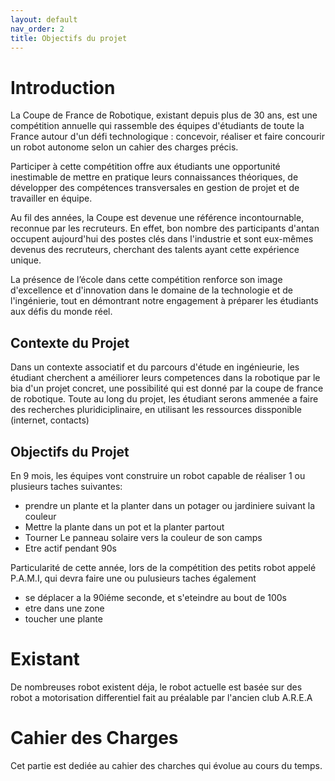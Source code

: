 ```yaml
---
layout: default
nav_order: 2
title: Objectifs du projet
---
```


# Introduction

La Coupe de France de Robotique, existant depuis plus de 30 ans, est une compétition annuelle qui rassemble des équipes d'étudiants de toute la France autour d'un défi technologique : concevoir, réaliser et faire concourir un robot autonome selon un cahier des charges précis.  

Participer à cette compétition offre aux étudiants une opportunité inestimable de mettre en pratique leurs connaissances théoriques, de développer des compétences transversales en gestion de projet et de travailler en équipe. 

Au fil des années, la Coupe est devenue une référence incontournable, reconnue par les recruteurs. En effet, bon nombre des participants d'antan occupent aujourd'hui des postes clés dans l'industrie et sont eux-mêmes devenus des recruteurs, cherchant des talents ayant cette expérience unique.  

La présence de l’école dans cette compétition renforce son image d'excellence et d'innovation dans le domaine de la technologie et de l'ingénierie, tout en démontrant notre engagement à préparer les étudiants aux défis du monde réel. 

## Contexte du Projet

Dans un contexte associatif et du parcours d'étude en ingénieurie, les étudiant cherchent a améiliorer leurs competences dans la robotique par le bia d'un projet concret, une possibilité qui est donné par la coupe de france de robotique. 
Toute au long du projet, les étudiant serons ammenée a faire des recherches pluridiciplinaire, en utilisant les ressources dissponible (internet, contacts)

## Objectifs du Projet

En 9 mois, les équipes vont construire un robot capable de réaliser 1 ou plusieurs taches suivantes:


  - prendre un plante et la planter dans un potager ou jardiniere suivant la couleur
  - Mettre la plante dans un pot et la planter partout
  - Tourner Le panneau solaire vers la couleur de son camps
  - Etre actif pendant 90s

Particularité de cette année, lors de la compétition des petits robot appelé P.A.M.I, qui devra faire une ou pulusieurs taches également

  - se déplacer a la 90iéme seconde, et s'eteindre au bout de 100s
  - etre dans une zone
  - toucher une plante

# Existant

De nombreuses robot existent déja, le robot actuelle est basée sur des robot a motorisation differentiel fait au préalable par l'ancien club A.R.E.A

# Cahier des Charges

Cet partie est dediée au cahier des charches qui évolue au cours du temps.
